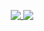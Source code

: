 <p align="center" gap="100px">
  <a href="https://github.com/anuraghazra/github-readme-stats">
  <a href="https://github.com/lasthunter657">
    <img valign="top" src="https://github-readme-stats.vercel.app/api?username=lasthunter657&show_icons=true&hide_border=true&count_private=true&theme=github_dark" />
    <img valign="top" src="https://github-readme-stats.vercel.app/api/top-langs/?username=huss4in&show_icons=true&hide_border=true&theme=github_dark" />
  </a>
